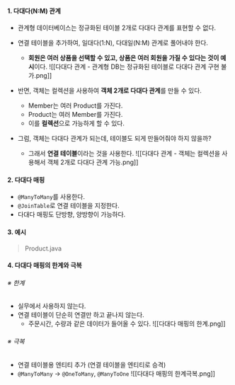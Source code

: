 
#### 1. 다대다(N:M) 관계

- 관계형 데이터베이스는 정규화된 테이블 2개로 다대다 관계를 표현할 수 없다.
- 연결 테이블을 추가하여, 일대다(1:N), 다대일(N:M) 관계로 풀어내야 한다.
	- **회원은 여러 상품을 선택할 수 있고, 상품은 여러 회원을 가질 수 있다는 것이 예시**이다.
![[다대다 관계 - 관계형 DB는 정규화된 테이블로 다대다 관계 구현 불가.png]]

- 반면, 객체는 컬렉션을 사용하여 **객체 2개로 다대다 관계**를 만들 수 있다.
	- Member는 여러 Product를 가진다.
	- Product는 여러 Member를 가진다.
	- 이를 **컬렉션**으로 가능하게 할 수 있다.

- 그럼, 객체는 다대다 관계가 되는데, 테이블도 되게 만들어줘야 하지 않을까?
	- 그래서 **연결 테이블**이라는 것을 사용한다.
![[다대다 관계 - 객체는 컬렉션을 사용해서 객체 2개로 다대다 관계 가능.png]]


#### 2. 다대다 매핑

- `@ManyToMany`를 사용한다.
- `@JoinTable`로 연결 테이블을 지정한다.
- 다대다 매핑도 단방향, 양방향이 가능하다.


#### 3. 예시

> Product.java


#### 4. 다대다 매핑의 한계와 극복

###### ※ 한계
- 실무에서 사용하지 않는다.
- 연결 테이블이 단순히 연결만 하고 끝나지 않는다.
	- 주문시간, 수량과 같은 데이터가 들어올 수 있다.
![[다대다 매핑의 한계.png]]

###### ※ 극복
- 연결 테이블용 엔티티 추가 (연결 테이블을 엔티티로 승격)
- `@ManyToMany` -> `@OneToMany`, `@ManyToOne`
![[다대다 매핑의 한계극복.png]]